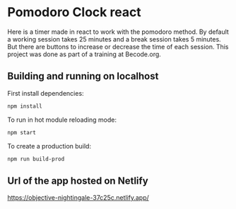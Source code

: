 # Pomodoro Clock react

Here is a timer made in react to work with the pomodoro method. By default a working session takes 25 minutes and a break session takes 5 minutes. But there are buttons to increase or decrease the time of each session. This project was done as part of a training at Becode.org.

## Building and running on localhost

First install dependencies:

```sh
npm install
```

To run in hot module reloading mode:

```sh
npm start
```

To create a production build:

```sh
npm run build-prod
```

## Url of the app hosted on Netlify

https://objective-nightingale-37c25c.netlify.app/
